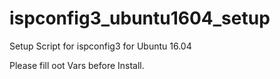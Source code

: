 # ispconfig3_ubuntu1604_setup
Setup Script for ispconfig3 for Ubuntu 16.04

Please fill oot Vars before Install. 
